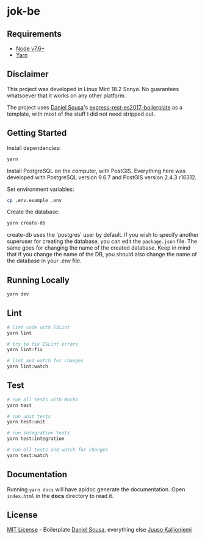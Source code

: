 # jok-be

## Requirements

 - [Node v7.6+](https://nodejs.org/en/download/current/)
 - [Yarn](https://yarnpkg.com/en/docs/install)

## Disclaimer

This project was developed in Linux Mint 18.2 Sonya. No guarantees whatsoever that it works on any other platform.

The project uses [Daniel Sousa](https://github.com/danielfsousa)'s
[express-rest-es2017-boilerplate](https://github.com/danielfsousa/express-rest-es2017-boilerplate) as a template,
with most of the stuff I did not need stripped out.

## Getting Started

Install dependencies:

```bash
yarn
```

Install PostgreSQL on the computer, with PostGIS.
Everything here was developed with PostgreSQL version 9.6.7 and PostGIS version 2.4.3 r16312.

Set environment variables:

```bash
cp .env.example .env
```

Create the database:
```bash
yarn create-db
```
create-db uses the 'postgres' user by default. 
If you wish to specify another superuser for creating the database, you can edit the `package.json` file.
The same goes for changing the name of the created database.
Keep in mind that if you change the name of the DB, you should also change the name of the database in
your .env file.

## Running Locally

```bash
yarn dev
```

## Lint

```bash
# lint code with ESLint
yarn lint

# try to fix ESLint errors
yarn lint:fix

# lint and watch for changes
yarn lint:watch
```

## Test

```bash
# run all tests with Mocha
yarn test

# run unit tests
yarn test:unit

# run integration tests
yarn test:integration

# run all tests and watch for changes
yarn test:watch
```

## Documentation

Running `yarn docs` will have apidoc generate the documentation.
Open `index.html` in the **docs** directory to read it.

## License

[MIT License](LICENSE) - Boilerplate [Daniel Sousa](https://github.com/danielfsousa),
everything else [Juuso Kallioniemi](https://github.com/jkallioniemi)

